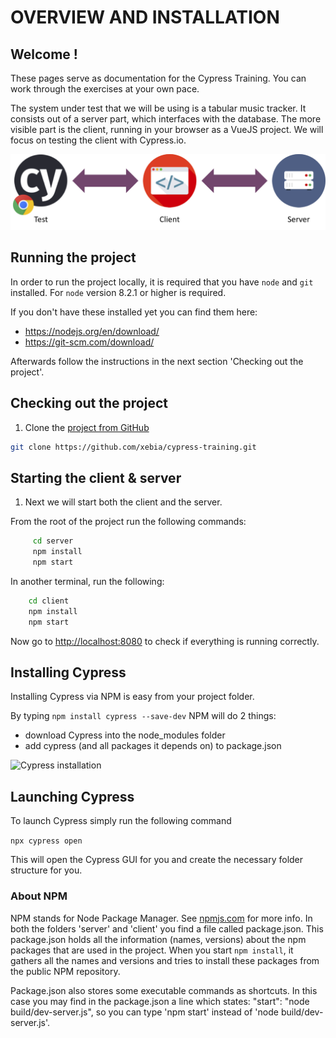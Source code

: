 # OVERVIEW AND INSTALLATION

## Welcome !

These pages serve as documentation for the Cypress Training. You can work through the exercises at your own pace.

The system under test that we will be using is a tabular music tracker. It consists out of a server part, which interfaces with the database. The more visible part is the client, running in your browser as a VueJS project. We will focus on testing the client with Cypress.io.

![server-client](./images/server_client.png)

## Running the project

In order to run the project locally, it is required that you have `node` and `git` installed. For `node` version 8.2.1 or higher is required.

If you don't have these installed yet you can find them here:

- <https://nodejs.org/en/download/>
- <https://git-scm.com/download/>

Afterwards follow the instructions in the next section 'Checking out the project'.

## Checking out the project

1. Clone the [project from GitHub](https://github.com/xebia/cypress-training)

``` bash
git clone https://github.com/xebia/cypress-training.git
```

## Starting the client & server

1. Next we will start both the client and the server.

From the root of the project run the following commands:

``` bash
     cd server
     npm install
     npm start
```

In another terminal, run the following:

``` bash
    cd client
    npm install
    npm start
 ```

Now go to <http://localhost:8080> to check if everything is running correctly.

## Installing Cypress

Installing Cypress via NPM is easy from your project folder.

By typing `npm install cypress --save-dev` NPM will do 2 things:

- download Cypress into the node_modules folder
- add cypress (and all packages it depends on) to package.json

![Cypress installation](./images/installing-cli.e1693232.gif "Cypress Installation")

## Launching Cypress

To launch Cypress simply run the following command

```npx cypress open```

This will open the Cypress GUI for you and create the necessary folder structure for you.

### About NPM

NPM stands for Node Package Manager. See [npmjs.com](https://docs.npmjs.com/getting-started/what-is-npm#what-is-npm) for more info.
In both the folders 'server' and 'client' you find a file called package.json.
This package.json holds all the information (names, versions) about the npm packages that are used in the project.
When you start `npm install`, it gathers all the names and versions and tries to install these packages
from the public NPM repository.

Package.json also stores some executable commands as shortcuts.
In this case you may find in the package.json a line which states: "start": "node build/dev-server.js",
so you can type 'npm start' instead of 'node build/dev-server.js'.
